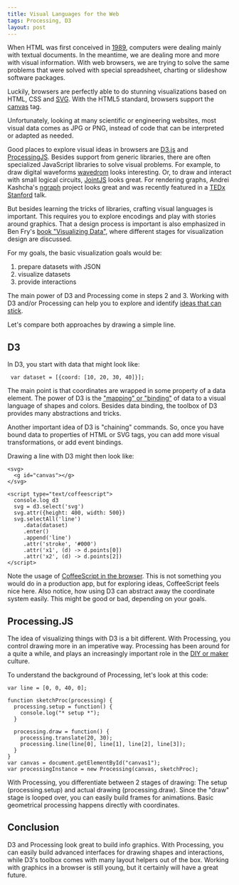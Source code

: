 ```yaml
---
title: Visual Languages for the Web
tags: Processing, D3
layout: post
---
```

When HTML was first conceived in [1989](http://en.wikipedia.org/wiki/HTML#Development), computers were dealing mainly with textual documents. In the meantime, we are dealing more and more with visual information. With web browsers, we are trying to solve the same problems that were solved with special spreadsheet, charting or slideshow software packages.

Luckily, browsers are perfectly able to do stunning visualizations based on HTML, CSS and [SVG](http://en.wikipedia.org/wiki/Svg). With the HTML5 standard, browsers support the [canvas](http://en.wikipedia.org/wiki/Canvas_element) tag.

Unfortunately, looking at many scientific or engineering websites, most visual data comes as JPG or PNG, instead of code that can be interpreted or adapted as needed.

Good places to explore visual ideas in browsers are [D3.js](http://d3js.org/) and [ProcessingJS](http://processingjs.org/). Besides support from generic libraries, there are often specialized JavaScript libraries to solve visual problems. For example, to draw digital waveforms [wavedrom](https://github.com/drom/wavedrom) looks interesting. Or, to draw and interact with small logical circuits, [JointJS](http://www.jointjs.com/demos/logic) looks great. For rendering graphs, Andrei Kashcha's [ngraph](https://github.com/anvaka/ngraph) project looks great and was recently featured in a [TEDx Stanford](https://www.youtube.com/watch?v=8CX-Q0gtSp8) talk.

But besides learning the tricks of libraries, crafting visual languages is important. This requires you to explore encodings and play with stories around graphics. That a design process is important is also emphasized in Ben Fry's [book "Visualizing Data"](http://shop.oreilly.com/product/9780596514556.do), where different stages for visualization design are discussed.

For my goals, the basic visualization goals would be:

1. prepare datasets with JSON
2. visualize datasets
3. provide interactions

The main power of D3 and Processing come in steps 2 and 3. Working with D3 and/or Processing can help you to explore and identify [ideas that can stick](http://thinkingonthinking.com/the-value-of-iteration/).

Let's compare both approaches by drawing a simple line.

## D3

In D3, you start with data that might look like:

     var dataset = [{coord: [10, 20, 30, 40]}];

The main point is that coordinates are wrapped in some property of a data element. The power of D3 is the ["mapping" or "binding"](http://alignedleft.com/tutorials/d3/binding-data) of data to a visual language of shapes and colors. Besides data binding, the toolbox of D3 provides many abstractions and tricks.

Another important idea of D3 is "chaining" commands. So, once you have bound data to properties of HTML or SVG tags, you can add more visual transformations, or add event bindings.

Drawing a line with D3 might then look like:

    <svg>
      <g id="canvas"></g>
    </svg>
    
    <script type="text/coffeescript">
      console.log d3
      svg = d3.select('svg')
      svg.attr({height: 400, width: 500})
      svg.selectAll('line')
         .data(dataset)
         .enter()
         .append('line')
         .attr('stroke', '#000')
         .attr('x1', (d) -> d.points[0])
         .attr('x2', (d) -> d.points[2])
    </script>

Note the usage of [CoffeeScript in the browser](http://coffeescript.org/#scripts). This is not something you would do in a production app, but for exploring ideas, CoffeeScript feels nice here. Also notice, how using D3 can abstract away the coordinate system easily. This might be good or bad, depending on your goals.

## Processing.JS

The idea of visualizing things with D3 is a bit different. With Processing, you control drawing more in an imperative way. Processing has been around for a quite a while, and plays an increasingly important role in the [DIY or maker](http://en.wikipedia.org/wiki/Maker_culture) culture.

To understand the background of Processing, let's look at this code:

    var line = [0, 0, 40, 0];

    function sketchProc(processing) {
      processing.setup = function() {
        console.log("* setup *");
      }

      processing.draw = function() {
        processing.translate(20, 30);
        processing.line(line[0], line[1], line[2], line[3]);
      }
    }
    var canvas = document.getElementById("canvas1");
    var processingInstance = new Processing(canvas, sketchProc);

With Processing, you differentiate between 2 stages of drawing: The setup (processing.setup) and actual drawing (processing.draw). Since the "draw" stage is looped over, you can easily build frames for animations. Basic geometrical processing happens directly with coordinates.

## Conclusion

D3 and Processing look great to build info graphics. With Processing, you can easily build advanced interfaces for drawing shapes and interactions, while D3's toolbox comes with many layout helpers out of the box. Working with graphics in a browser is still young, but it certainly will have a great future.
